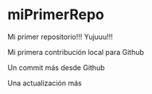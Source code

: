 # miPrimerRepo
Mi primer repositorio!!! Yujuuu!!!

Mi primera contribución local para Github

Un commit más desde Github

Una actualización más
